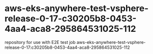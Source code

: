 # aws-eks-anywhere-test-vsphere-release-0-17-c30205b8-0453-4aa4-aca8-295864531025-112
repository for use with E2E test job aws-eks-anywhere-test-vsphere-release-0-17:c30205b8-0453-4aa4-aca8-295864531025-112
